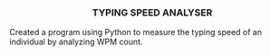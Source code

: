 <b><h3 align="center">TYPING SPEED ANALYSER</h3></b>

<p>Created a program using Python to measure the typing speed of an individual by analyzing WPM count.</p>
